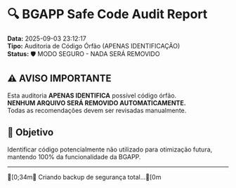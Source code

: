 # 🔍 BGAPP Safe Code Audit Report

**Data:** 2025-09-03 23:12:17  
**Tipo:** Auditoria de Código Órfão (APENAS IDENTIFICAÇÃO)  
**Status:** 🛡️ MODO SEGURO - NADA SERÁ REMOVIDO

## ⚠️ AVISO IMPORTANTE

Esta auditoria **APENAS IDENTIFICA** possível código órfão.  
**NENHUM ARQUIVO SERÁ REMOVIDO AUTOMATICAMENTE.**  
Todas as recomendações devem ser revisadas manualmente.

## 🎯 Objetivo

Identificar código potencialmente não utilizado para otimização futura,  
mantendo 100% da funcionalidade da BGAPP.

---

[0;34m💾 Criando backup de segurança total...[0m
